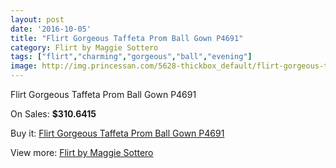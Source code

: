 ```yaml
---
layout: post
date: '2016-10-05'
title: "Flirt Gorgeous Taffeta Prom Ball Gown P4691"
category: Flirt by Maggie Sottero
tags: ["flirt","charming","gorgeous","ball","evening"]
image: http://img.princessan.com/5628-thickbox_default/flirt-gorgeous-taffeta-prom-ball-gown-p4691.jpg
---
```

Flirt Gorgeous Taffeta Prom Ball Gown P4691

On Sales: **$310.6415**
<a href="https://www.princessan.com/en/flirt-by-maggie-sottero/2568-flirt-gorgeous-taffeta-prom-ball-gown-p4691.html"><amp-img layout="responsive" width="600" height="600" src="//img.princessan.com/5628-thickbox_default/flirt-gorgeous-taffeta-prom-ball-gown-p4691.jpg" alt="Flirt Gorgeous Taffeta Prom Ball Gown P4691 0" /></a>
<a href="https://www.princessan.com/en/flirt-by-maggie-sottero/2568-flirt-gorgeous-taffeta-prom-ball-gown-p4691.html"><amp-img layout="responsive" width="600" height="600" src="//img.princessan.com/5629-thickbox_default/flirt-gorgeous-taffeta-prom-ball-gown-p4691.jpg" alt="Flirt Gorgeous Taffeta Prom Ball Gown P4691 1" /></a>

Buy it: [Flirt Gorgeous Taffeta Prom Ball Gown P4691](https://www.princessan.com/en/flirt-by-maggie-sottero/2568-flirt-gorgeous-taffeta-prom-ball-gown-p4691.html "Flirt Gorgeous Taffeta Prom Ball Gown P4691")

View more: [Flirt by Maggie Sottero](https://www.princessan.com/en/20-flirt-by-maggie-sottero "Flirt by Maggie Sottero")
